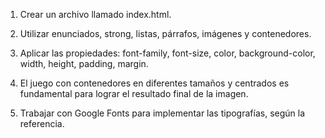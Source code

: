 1. Crear un archivo llamado index.html.

2. Utilizar enunciados, strong, listas, párrafos,
imágenes y contenedores.

3. Aplicar las propiedades: font-family,
font-size, color, background-color,
width, height, padding, margin.

4. El juego con contenedores en diferentes
tamaños y centrados es fundamental para
lograr el resultado final de la imagen.

5. Trabajar con Google Fonts para implementar
las tipografías, según la referencia.
